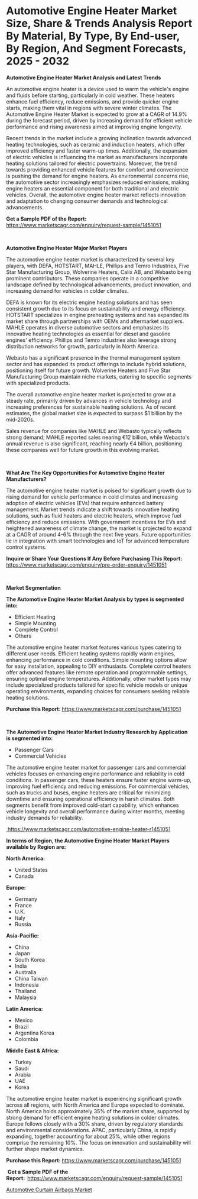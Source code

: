 <p><h1>Automotive Engine Heater Market Size, Share & Trends Analysis Report By Material, By Type, By End-user, By Region, And Segment Forecasts, 2025 - 2032</h1></p><p><strong>Automotive Engine Heater Market Analysis and Latest Trends</strong></p>
<p><p>An automotive engine heater is a device used to warm the vehicle's engine and fluids before starting, particularly in cold weather. These heaters enhance fuel efficiency, reduce emissions, and provide quicker engine starts, making them vital in regions with severe winter climates. The Automotive Engine Heater Market is expected to grow at a CAGR of 14.9% during the forecast period, driven by increasing demand for efficient vehicle performance and rising awareness aimed at improving engine longevity.</p><p>Recent trends in the market include a growing inclination towards advanced heating technologies, such as ceramic and induction heaters, which offer improved efficiency and faster warm-up times. Additionally, the expansion of electric vehicles is influencing the market as manufacturers incorporate heating solutions tailored for electric powertrains. Moreover, the trend towards providing enhanced vehicle features for comfort and convenience is pushing the demand for engine heaters. As environmental concerns rise, the automotive sector increasingly emphasizes reduced emissions, making engine heaters an essential component for both traditional and electric vehicles. Overall, the automotive engine heater market reflects innovation and adaptation to changing consumer demands and technological advancements.</p></p>
<p><strong>Get a Sample PDF of the Report:&nbsp;</strong> <a href="https://www.marketscagr.com/enquiry/request-sample/1451051?utm_campaign=2796&utm_medium=2&utm_source=Github&utm_content=ia&utm_term=30032025&utm_id=automotive-engine-heater">https://www.marketscagr.com/enquiry/request-sample/1451051</a></p>
<p>&nbsp;</p>
<p><strong>Automotive Engine Heater Major Market Players</strong></p>
<p><p>The automotive engine heater market is characterized by several key players, with DEFA, HOTSTART, MAHLE, Phillips and Temro Industries, Five Star Manufacturing Group, Wolverine Heaters, Calix AB, and Webasto being prominent contributors. These companies operate in a competitive landscape defined by technological advancements, product innovation, and increasing demand for vehicles in colder climates.</p><p>DEFA is known for its electric engine heating solutions and has seen consistent growth due to its focus on sustainability and energy efficiency. HOTSTART specializes in engine preheating systems and has expanded its market share through partnerships with OEMs and aftermarket suppliers. MAHLE operates in diverse automotive sectors and emphasizes its innovative heating technologies as essential for diesel and gasoline engines' efficiency. Phillips and Temro Industries also leverage strong distribution networks for growth, particularly in North America.</p><p>Webasto has a significant presence in the thermal management system sector and has expanded its product offerings to include hybrid solutions, positioning itself for future growth. Wolverine Heaters and Five Star Manufacturing Group maintain niche markets, catering to specific segments with specialized products.</p><p>The overall automotive engine heater market is projected to grow at a steady rate, primarily driven by advances in vehicle technology and increasing preferences for sustainable heating solutions. As of recent estimates, the global market size is expected to surpass $1 billion by the mid-2020s.</p><p>Sales revenue for companies like MAHLE and Webasto typically reflects strong demand; MAHLE reported sales nearing €12 billion, while Webasto's annual revenue is also significant, reaching nearly €4 billion, positioning these companies well for future growth in this evolving market.</p></p>
<p>&nbsp;</p>
<p><strong>What Are The Key Opportunities For Automotive Engine Heater Manufacturers?</strong></p>
<p><p>The automotive engine heater market is poised for significant growth due to rising demand for vehicle performance in cold climates and increasing adoption of electric vehicles (EVs) that require enhanced battery management. Market trends indicate a shift towards innovative heating solutions, such as fluid heaters and electric heaters, which improve fuel efficiency and reduce emissions. With government incentives for EVs and heightened awareness of climate change, the market is projected to expand at a CAGR of around 4-6% through the next five years. Future opportunities lie in integration with smart technologies and IoT for advanced temperature control systems.</p></p>
<p><strong>Inquire or Share Your Questions If Any Before Purchasing This Report:</strong> <a href="https://www.marketscagr.com/enquiry/pre-order-enquiry/1451051?utm_campaign=2796&utm_medium=2&utm_source=Github&utm_content=ia&utm_term=30032025&utm_id=automotive-engine-heater">https://www.marketscagr.com/enquiry/pre-order-enquiry/1451051</a></p>
<p>&nbsp;</p>
<p><strong>Market Segmentation</strong></p>
<p><strong>The Automotive Engine Heater Market Analysis by types is segmented into:</strong></p>
<p><ul><li>Efficient Heating</li><li>Simple Mounting</li><li>Complete Control</li><li>Others</li></ul></p>
<p><p>The automotive engine heater market features various types catering to different user needs. Efficient heating systems rapidly warm engines, enhancing performance in cold conditions. Simple mounting options allow for easy installation, appealing to DIY enthusiasts. Complete control heaters offer advanced features like remote operation and programmable settings, ensuring optimal engine temperatures. Additionally, other market types may include specialized products tailored for specific vehicle models or unique operating environments, expanding choices for consumers seeking reliable heating solutions.</p></p>
<p><strong>Purchase this Report:&nbsp;</strong><a href="https://www.marketscagr.com/purchase/1451051?utm_campaign=2796&utm_medium=2&utm_source=Github&utm_content=ia&utm_term=30032025&utm_id=automotive-engine-heater">https://www.marketscagr.com/purchase/1451051</a></p>
<p>&nbsp;</p>
<p><strong>The Automotive Engine Heater Market Industry Research by Application is segmented into:</strong></p>
<p><ul><li>Passenger Cars</li><li>Commercial Vehicles</li></ul></p>
<p><p>The automotive engine heater market for passenger cars and commercial vehicles focuses on enhancing engine performance and reliability in cold conditions. In passenger cars, these heaters ensure faster engine warm-up, improving fuel efficiency and reducing emissions. For commercial vehicles, such as trucks and buses, engine heaters are critical for minimizing downtime and ensuring operational efficiency in harsh climates. Both segments benefit from improved cold-start capability, which enhances vehicle longevity and overall performance during winter months, meeting industry demands for reliability.</p></p>
<p><a href="https://www.marketscagr.com/automotive-engine-heater-r1451051?utm_campaign=2796&utm_medium=2&utm_source=Github&utm_content=ia&utm_term=30032025&utm_id=automotive-engine-heater">&nbsp;https://www.marketscagr.com/automotive-engine-heater-r1451051</a></p>
<p><strong>In terms of Region, the Automotive Engine Heater Market Players available by Region are:</strong></p>
<p>
    <p> <strong> North America: </strong>
        <ul>
            <li>United States</li>
            <li>Canada</li>
        </ul>
        </p> 
    <p> <strong> Europe: </strong>
        <ul>
            <li>Germany</li>
            <li>France</li>
            <li>U.K.</li>
            <li>Italy</li>
            <li>Russia</li>
        </ul>
        </p> 
    <p> <strong> Asia-Pacific: </strong>
        <ul>
            <li>China</li>
            <li>Japan</li>
            <li>South Korea</li>
            <li>India</li>
            <li>Australia</li>
            <li>China Taiwan</li>
            <li>Indonesia</li>
            <li>Thailand</li>
            <li>Malaysia</li>
        </ul>
        </p> 
    <p> <strong> Latin America: </strong>
        <ul>
            <li>Mexico</li>
            <li>Brazil</li>
            <li>Argentina Korea</li>
            <li>Colombia</li>
        </ul>
        </p> 
    <p> <strong> Middle East & Africa: </strong>
        <ul>
            <li>Turkey</li>
            <li>Saudi</li>
            <li>Arabia</li>
            <li>UAE</li>
            <li>Korea</li>
        </ul>
    </p>
    </p>
<p><p>The automotive engine heater market is experiencing significant growth across all regions, with North America and Europe expected to dominate. North America holds approximately 35% of the market share, supported by strong demand for efficient engine heating solutions in colder climates. Europe follows closely with a 30% share, driven by regulatory standards and environmental considerations. APAC, particularly China, is rapidly expanding, together accounting for about 25%, while other regions comprise the remaining 10%. The focus on innovation and sustainability will further shape market dynamics.</p></p>
<p><strong>Purchase this Report: </strong><a href="https://www.marketscagr.com/purchase/1451051?utm_campaign=2796&utm_medium=2&utm_source=Github&utm_content=ia&utm_term=30032025&utm_id=automotive-engine-heater">https://www.marketscagr.com/purchase/1451051</a></p>
<p>&nbsp;<strong>Get a Sample PDF of the Report:&nbsp;&nbsp;</strong><a href="https://www.marketscagr.com/enquiry/request-sample/1451051?utm_campaign=2796&utm_medium=2&utm_source=Github&utm_content=ia&utm_term=30032025&utm_id=automotive-engine-heater">https://www.marketscagr.com/enquiry/request-sample/1451051</a></p>
<p><strong></strong></p>
<p><p><a href="https://github.com/popupioo/Market-Research-Report-List-1/blob/main/automotive-curtain-airbags-market.md?utm_campaign=2796&utm_medium=2&utm_source=Github&utm_content=ia&utm_term=30032025&utm_id=automotive-engine-heater">Automotive Curtain Airbags Market</a></p></p>